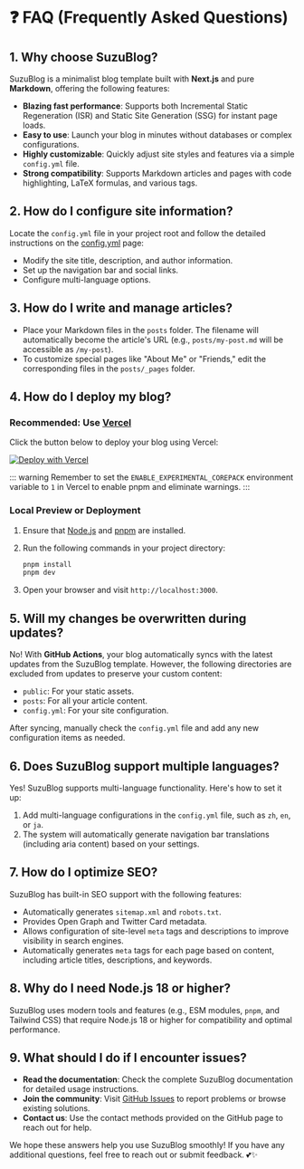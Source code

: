 # ❓ FAQ (Frequently Asked Questions)

## **1. Why choose SuzuBlog?**

SuzuBlog is a minimalist blog template built with **Next.js** and pure **Markdown**, offering the following features:

- **Blazing fast performance**: Supports both Incremental Static Regeneration (ISR) and Static Site Generation (SSG) for instant page loads.
- **Easy to use**: Launch your blog in minutes without databases or complex configurations.
- **Highly customizable**: Quickly adjust site styles and features via a simple `config.yml` file.
- **Strong compatibility**: Supports Markdown articles and pages with code highlighting, LaTeX formulas, and various tags.

## **2. How do I configure site information?**

Locate the `config.yml` file in your project root and follow the detailed instructions on the [config.yml](./config/) page:

- Modify the site title, description, and author information.
- Set up the navigation bar and social links.
- Configure multi-language options.

## **3. How do I write and manage articles?**

- Place your Markdown files in the `posts` folder.
  The filename will automatically become the article's URL (e.g., `posts/my-post.md` will be accessible as `/my-post`).
- To customize special pages like "About Me" or "Friends," edit the corresponding files in the `posts/_pages` folder.

## **4. How do I deploy my blog?**

### Recommended: Use [Vercel](https://vercel.com)

Click the button below to deploy your blog using Vercel:

[![Deploy with Vercel][vercel-button]][vercel-deploy-link]

::: warning
Remember to set the `ENABLE_EXPERIMENTAL_COREPACK` environment variable to `1` in Vercel to enable pnpm and eliminate warnings.
:::

### Local Preview or Deployment

1. Ensure that [Node.js](https://nodejs.org/) and [pnpm](https://pnpm.io/) are installed.
2. Run the following commands in your project directory:

   ```bash
   pnpm install
   pnpm dev
   ```

3. Open your browser and visit `http://localhost:3000`.

## **5. Will my changes be overwritten during updates?**

No! With **GitHub Actions**, your blog automatically syncs with the latest updates from the SuzuBlog template. However, the following directories are excluded from updates to preserve your custom content:

- `public`: For your static assets.
- `posts`: For all your article content.
- `config.yml`: For your site configuration.

After syncing, manually check the `config.yml` file and add any new configuration items as needed.

## **6. Does SuzuBlog support multiple languages?**

Yes! SuzuBlog supports multi-language functionality. Here's how to set it up:

1. Add multi-language configurations in the `config.yml` file, such as `zh`, `en`, or `ja`.
2. The system will automatically generate navigation bar translations (including aria content) based on your settings.

## **7. How do I optimize SEO?**

SuzuBlog has built-in SEO support with the following features:

- Automatically generates `sitemap.xml` and `robots.txt`.
- Provides Open Graph and Twitter Card metadata.
- Allows configuration of site-level `meta` tags and descriptions to improve visibility in search engines.
- Automatically generates `meta` tags for each page based on content, including article titles, descriptions, and keywords.

## **8. Why do I need Node.js 18 or higher?**

SuzuBlog uses modern tools and features (e.g., ESM modules, `pnpm`, and Tailwind CSS) that require Node.js 18 or higher for compatibility and optimal performance.

## **9. What should I do if I encounter issues?**

- **Read the documentation**: Check the complete SuzuBlog documentation for detailed usage instructions.
- **Join the community**: Visit [GitHub Issues](https://github.com/ZL-Asica/SuzuBlog/issues) to report problems or browse existing solutions.
- **Contact us**: Use the contact methods provided on the GitHub page to reach out for help.

We hope these answers help you use SuzuBlog smoothly! If you have any additional questions, feel free to reach out or submit feedback. 💕✨

[vercel-button]: https://vercel.com/button
[vercel-deploy-link]: https://vercel.com/new/clone?repository-url=https%3A%2F%2Fgithub.com%2FZL-Asica%2FSuzuBlog&env=ENABLE_EXPERIMENTAL_COREPACK&envDescription=This%20is%20option%20to%20enable%20corepack%20by%20default%20to%20use%20pnpm.%20Set%20this%20to%201.&envLink=https%3A%2F%2Fvercel.com%2Fdocs%2Fbuilds%2Fconfigure-a-build%23corepack&project-name=suzu-blog&repository-name=SuzuBlog&redirect-url=https%3A%2F%2Fsuzu.zla.app%2F&demo-title=ZLA%20%E5%B0%8F%E7%AB%99%20(Demo)&demo-description=ZL%20Asica%2C%20the%20creator%20of%20SuzuBlog%2C%20personal%20Blog.&demo-url=https%3A%2F%2Fzla.pub%2F
